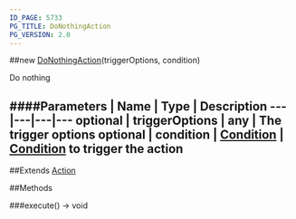 ```yaml
---
ID_PAGE: 5733
PG_TITLE: DoNothingAction
PG_VERSION: 2.0
---
```

##new [DoNothingAction](page.php?p=5733)(triggerOptions, condition)


Do nothing


####Parameters
 | Name | Type | Description
---|---|---|---
optional | triggerOptions | any | The trigger options
optional | condition | [Condition](page.php?p=5742) | [Condition](page.php?p=5742) to trigger the action
---

##Extends [Action](page.php?p=5726)


##Methods

###execute() &rarr; void

